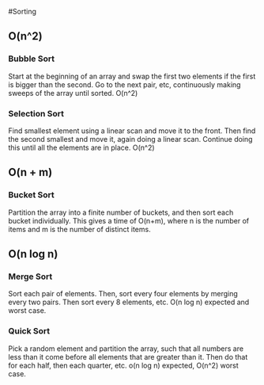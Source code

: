 #Sorting

## O(n^2)

### Bubble Sort
Start at the beginning of an array and swap the first two elements if the first is bigger than the second. Go to the next pair, etc, continuously making sweeps of the array until sorted.
O(n^2)

### Selection Sort
Find smallest element using a linear scan and move it to the front. Then find the second smallest and move it, again doing a linear scan. Continue doing this until all the elements are in place. O(n^2)


## O(n + m)

### Bucket Sort
Partition the array into a finite number of buckets, and then sort each bucket individually. This gives a time of O(n+m), where n is the number of items and m is the number of distinct items.

## O(n log n)

### Merge Sort
Sort each pair of elements. Then, sort every four elements by merging every two pairs. Then sort every 8 elements, etc. O(n log n) expected and worst case.

### Quick Sort
Pick a random element and partition the array, such that all numbers are less than it come before all elements that are greater than it. Then do that for each half, then each quarter, etc. o(n log n) expected, O(n^2) worst case.
